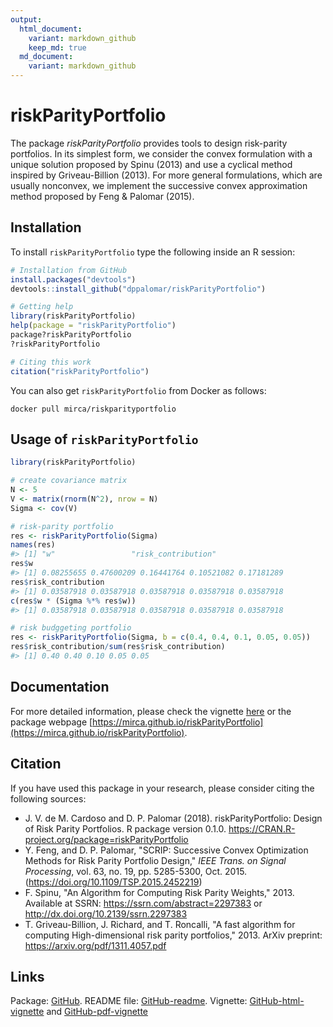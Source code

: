 ```yaml
---
output:
  html_document:
    variant: markdown_github
    keep_md: true
  md_document:
    variant: markdown_github
---
```


<!-- README.md is generated from README.Rmd. Please edit that file -->



# riskParityPortfolio




The package *riskParityPortfolio* provides tools to design risk-parity 
portfolios. In its simplest form, we consider the convex formulation 
with a unique solution proposed by Spinu (2013) and use a cyclical 
method inspired by Griveau-Billion (2013). For more general formulations, 
which are usually nonconvex, we implement the successive convex approximation 
method proposed by Feng & Palomar (2015).


## Installation
To install ``riskParityPortfolio`` type the following inside an R session:


```r
# Installation from GitHub
install.packages("devtools")
devtools::install_github("dppalomar/riskParityPortfolio")

# Getting help
library(riskParityPortfolio)
help(package = "riskParityPortfolio")
package?riskParityPortfolio
?riskParityPortfolio

# Citing this work
citation("riskParityPortfolio")

```

You can also get ``riskParityPortfolio`` from Docker as follows:
```
docker pull mirca/riskparityportfolio
```

## Usage of `riskParityPortfolio`

```r
library(riskParityPortfolio)

# create covariance matrix
N <- 5
V <- matrix(rnorm(N^2), nrow = N)
Sigma <- cov(V)

# risk-parity portfolio
res <- riskParityPortfolio(Sigma)
names(res)
#> [1] "w"                 "risk_contribution"
res$w
#> [1] 0.08255655 0.47600209 0.16441764 0.10521082 0.17181289
res$risk_contribution
#> [1] 0.03587918 0.03587918 0.03587918 0.03587918 0.03587918
c(res$w * (Sigma %*% res$w))
#> [1] 0.03587918 0.03587918 0.03587918 0.03587918 0.03587918

# risk budggeting portfolio
res <- riskParityPortfolio(Sigma, b = c(0.4, 0.4, 0.1, 0.05, 0.05))
res$risk_contribution/sum(res$risk_contribution)
#> [1] 0.40 0.40 0.10 0.05 0.05
```

## Documentation
For more detailed information, please check the vignette
[here](https://htmlpreview.github.io/?https://github.com/dppalomar/riskParityPortfolio/blob/master/vignettes/RiskParityPortfolio-vignette.html)
or the package webpage [https://mirca.github.io/riskParityPortfolio](https://mirca.github.io/riskParityPortfolio).

## Citation
If you have used this package in your research, please consider citing the following sources:

- J. V. de M. Cardoso and D. P. Palomar (2018). riskParityPortfolio:
  Design of Risk Parity Portfolios. R package version 0.1.0.
  https://CRAN.R-project.org/package=riskParityPortfolio
- Y. Feng, and D. P. Palomar, "SCRIP: Successive Convex Optimization Methods for
  Risk Parity Portfolio Design," _IEEE Trans. on Signal Processing_, vol. 63, no. 19,
  pp. 5285-5300, Oct. 2015.  (https://doi.org/10.1109/TSP.2015.2452219)
- F. Spinu, "An Algorithm for Computing Risk Parity Weights," 2013.
  Available at SSRN: https://ssrn.com/abstract=2297383 or http://dx.doi.org/10.2139/ssrn.2297383
- T. Griveau-Billion, J. Richard, and T. Roncalli, "A fast algorithm for computing High-dimensional risk parity portfolios," 2013.
  ArXiv preprint: https://arxiv.org/pdf/1311.4057.pdf

## Links
Package: [GitHub](https://github.com/dppalomar/riskParityPortfolio).
README file: [GitHub-readme](https://htmlpreview.github.io/?https://github.com/dppalomar/riskParityPortfolio/blob/master/README.html).
Vignette: [GitHub-html-vignette](https://htmlpreview.github.io/?https://github.com/dppalomar/riskParityPortfolio/blob/master/vignettes/RiskParityPortfolio-vignette.html) and
[GitHub-pdf-vignette](https://docs.google.com/viewer?url=https://github.com/dppalomar/riskParityPortfolio/raw/master/vignettes/RiskParityPortfolio-vignette.pdf)

